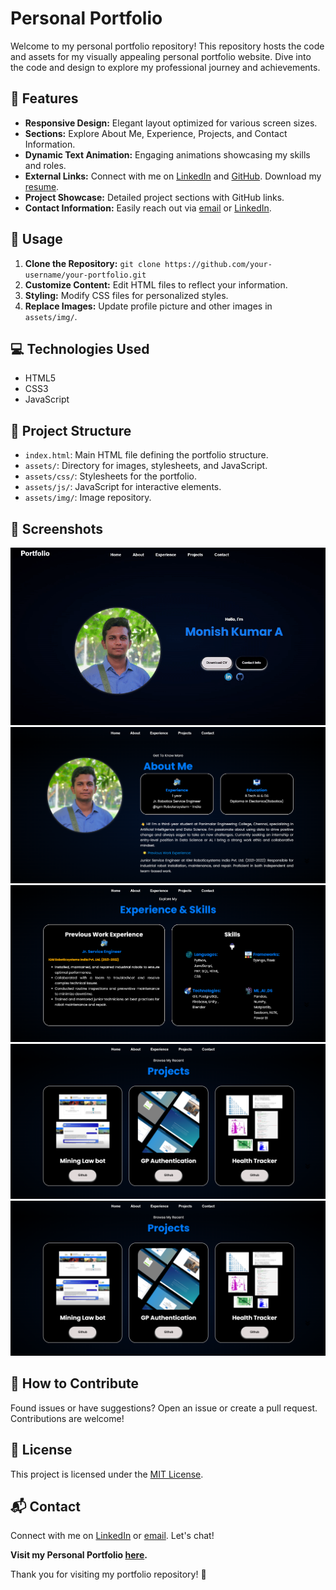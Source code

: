 # Personal Portfolio

Welcome to my personal portfolio repository! This repository hosts the code and assets for my visually appealing personal portfolio website. Dive into the code and design to explore my professional journey and achievements.

## 🌟 Features
- **Responsive Design:** Elegant layout optimized for various screen sizes.
- **Sections:** Explore About Me, Experience, Projects, and Contact Information.
- **Dynamic Text Animation:** Engaging animations showcasing my skills and roles.
- **External Links:** Connect with me on [LinkedIn](https://www.linkedin.com/in/monish-kumar-a-38777b1b6/) and [GitHub](https://github.com/imonishkumar). Download my [resume](./assets/resume/resume-monish.pdf).
- **Project Showcase:** Detailed project sections with GitHub links.
- **Contact Information:** Easily reach out via [email](mailto:monishkumar.ai@outlook.com) or [LinkedIn](https://www.linkedin.com/in/monish-kumar-a-38777b1b6/).

## 🚀 Usage
1. **Clone the Repository:** `git clone https://github.com/your-username/your-portfolio.git`
2. **Customize Content:** Edit HTML files to reflect your information.
3. **Styling:** Modify CSS files for personalized styles.
4. **Replace Images:** Update profile picture and other images in `assets/img/`.

## 💻 Technologies Used
- HTML5
- CSS3
- JavaScript

## 📁 Project Structure
- `index.html`: Main HTML file defining the portfolio structure.
- `assets/`: Directory for images, stylesheets, and JavaScript.
- `assets/css/`: Stylesheets for the portfolio.
- `assets/js/`: JavaScript for interactive elements.
- `assets/img/`: Image repository.

## 📸 Screenshots
![Screenshot 1](assets/img/gif-Portfolio.gif)
![Screenshot 2](assets/img/screenshot2.png)
![Screenshot 2](assets/img/screenshot3.png)
![Screenshot 2](assets/img/screenshot4.png)
![Screenshot 2](assets/img/screenshot4.png)


## 🤝 How to Contribute
Found issues or have suggestions? Open an issue or create a pull request. Contributions are welcome!

## 📝 License
This project is licensed under the [MIT License](LICENSE).

## 📬 Contact
Connect with me on [LinkedIn](https://www.linkedin.com/in/monish-kumar-a-38777b1b6/) or [email](mailto:monishkumar.ai@outlook.com). Let's chat!

**Visit my Personal Portfolio [here](https://imonishkumar.github.io).**

Thank you for visiting my portfolio repository! 🚀
